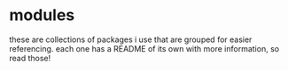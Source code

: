 # modules

these are collections of packages i use that are grouped for easier referencing.
each one has a README of its own with more information, so read those!

